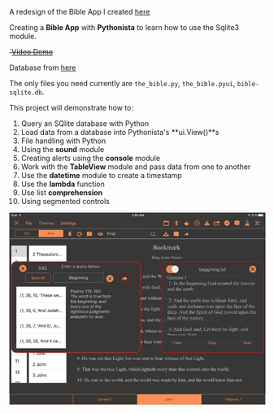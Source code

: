 A redesign of the Bible App I created [here](https://github.com/TutorialDoctor/Pythonista-Projects/tree/master/Projects/Apps/Basic%20Bible)

Creating a **Bible App** with **Pythonista** to learn how to use the Sqlite3 module.

~~`[Video Demo]()~~

Database from [here](https://github.com/scrollmapper/bible_databases)

The only files you need currently are `the_bible.py`, `the_bible.pyui`, `bible-sqlite.db`.

This project will demonstrate how to:

1. Query an SQlite database with Python
2. Load data from a database into Pythonista's **ui.View()**s
3. File handling with Python
4. Using the **sound** module
5. Creating alerts using the **console** module
6. Work with the **TableView** module and pass data from one to another
7. Use the **datetime** module to create a timestamp
8. Use the **lambda** function
9. Use list **comprehension**
10. Using segmented controls

![](screenshot.jpg)
